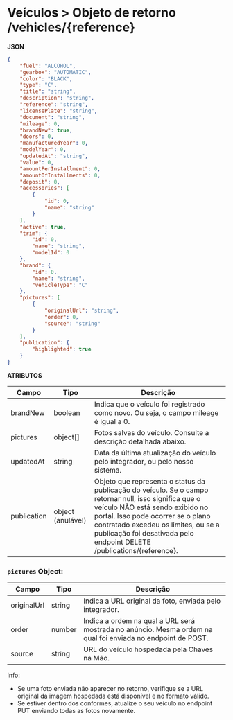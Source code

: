 # Veículos > Objeto de retorno /vehicles/{reference}
**JSON**

```json
{
    "fuel": "ALCOHOL",
    "gearbox": "AUTOMATIC",
    "color": "BLACK",
    "type": "C",
    "title": "string",
    "description": "string",
    "reference": "string",
    "licensePlate": "string",
    "document": "string",
    "mileage": 0,
    "brandNew": true,
    "doors": 0,
    "manufacturedYear": 0,
    "modelYear": 0,
    "updatedAt": "string",
    "value": 0,
    "amountPerInstallment": 0,
    "amountOfInstallments": 0,
    "deposit": 0,
    "accessories": [
        {
            "id": 0,
            "name": "string"
        }
    ],
    "active": true,
    "trim": {
        "id": 0,
        "name": "string",
        "modelId": 0
    },
    "brand": {
        "id": 0,
        "name": "string",
        "vehicleType": "C"
    },
    "pictures": [
        {
            "originalUrl": "string",
            "order": 0,
            "source": "string"
        }
    ],
    "publication": {
        "highlighted": true
    }
}
```

**ATRIBUTOS**

| Campo | Tipo | Descrição |
| --- | --- | --- |
| brandNew | boolean | Indica que o veículo foi registrado como novo. Ou seja, o campo mileage é igual a 0. |
| pictures | object[] | Fotos salvas do veículo. Consulte a descrição detalhada abaixo. |
| updatedAt | string | Data da última atualização do veículo pelo integrador, ou pelo nosso sistema. |
| publication | object (anulável) | Objeto que representa o status da publicação do veículo. Se o campo retornar null, isso significa que o veículo NÃO está sendo exibido no portal. Isso pode ocorrer se o plano contratado excedeu os limites, ou se a publicação foi desativada pelo endpoint DELETE /publications/{reference}. |

### `pictures` Object:

| Campo | Tipo | Descrição |
| --- | --- | --- |
| originalUrl | string | Indica a URL original da foto, enviada pelo integrador. |
| order | number | Indica a ordem na qual a URL será mostrada no anúncio. Mesma ordem na qual foi enviada no endpoint de POST. |
| source | string | URL do veículo hospedada pela Chaves na Mão. |

Info:

- Se uma foto enviada não aparecer no retorno, verifique se a URL original da imagem hospedada está disponível e no formato válido.
- Se estiver dentro dos conformes, atualize o seu veículo no endpoint PUT enviando todas as fotos novamente.